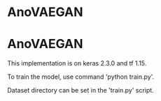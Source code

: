 # AnoVAEGAN
# AnoVAEGAN

This implementation is on keras 2.3.0 and tf 1.15. 


To train the model, use command 'python train.py'. 


Dataset directory can be set in the 'train.py' script.